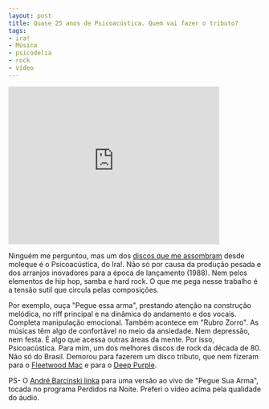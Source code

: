```yaml
---
layout: post
title: Quase 25 anos de Psicoacústica. Quem vai fazer o tributo?
tags:
- ira!
- Música
- psicodelia
- rock
- vídeo
---
```


<iframe width="420" height="315" src="http://www.youtube.com/embed/8A5uKnbPs9A" frameborder="0" allowfullscreen></iframe>

Ninguém me perguntou, mas um dos [discos que me assombram](http://caosordenado.com/haunting-records/) desde moleque é o Psicoacústica, do Ira!. Não só por causa da produção pesada e dos arranjos inovadores para a época de lançamento (1988). Nem pelos elementos de hip hop, samba e hard rock. O que me pega nesse trabalho é a tensão sutil que circula pelas composições.

Por exemplo, ouça "Pegue essa arma", prestando atenção na construção melódica, no riff principal e na dinâmica do andamento e dos vocais. Completa manipulação emocional. Também acontece em "Rubro Zorro". As músicas têm algo de confortável no meio da ansiedade. Nem depressão, nem festa. É algo que acessa outras áreas da mente. Por isso, Psicoacústica. Para mim, um dos melhores discos de rock da década de 80. Não só do Brasil. Demorou para fazerem um disco tributo, que nem fizeram para o [Fleetwood Mac](http://www.amazon.com/Just-Tell-That-You-Want/dp/B005VR9198/ref=pd_bxgy_m_img_y) e para o [Deep Purple](http://ultimateclassicrock.com/deep-purple-tribute-album-songs/).

PS- O [André Barcinski linka](http://andrebarcinski.blogfolha.uol.com.br/2012/09/04/sera-que-o-ira-volta-um-dia/) para uma versão ao vivo de "Pegue Sua Arma", tocada no programa Perdidos na Noite. Preferi o vídeo acima pela qualidade do áudio.

